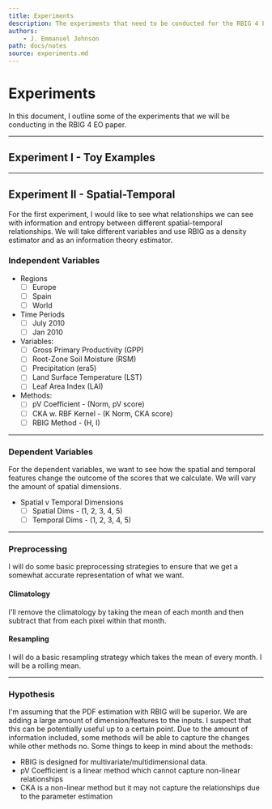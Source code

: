 ```yaml
---
title: Experiments
description: The experiments that need to be conducted for the RBIG 4 EO paper
authors:
    - J. Emmanuel Johnson
path: docs/notes
source: experiments.md
---
```

# Experiments

In this document, I outline some of the experiments that we will be conducting in the RBIG 4 EO paper.

---

## Experiment I - Toy Examples

---

## Experiment II - Spatial-Temporal

For the first experiment, I would like to see what relationships we can see with information and entropy between different spatial-temporal relationships. We will take different variables and use RBIG as a density estimator and as an information theory estimator.

### Independent Variables

* Regions
  * [ ] Europe
  * [ ] Spain
  * [ ] World
* Time Periods
  * [ ] July 2010
  * [ ] Jan 2010
* Variables:
  * [ ] Gross Primary Productivity (GPP)
  * [ ] Root-Zone Soil Moisture (RSM)
  * [ ] Precipitation (era5)
  * [ ] Land Surface Temperature (LST)
  * [ ] Leaf Area Index (LAI)
* Methods:
  * [ ] pV Coefficient - (Norm, pV score)
  * [ ] CKA w. RBF Kernel - (K Norm, CKA score)
  * [ ] RBIG Method - (H, I)

---

### Dependent Variables

For the dependent variables, we want to see how the spatial and temporal features change the outcome of the scores that we calculate. We will vary the amount of spatial dimensions.

* Spatial v Temporal Dimensions
  * [ ] Spatial Dims - (1, 2, 3, 4, 5)
  * [ ] Temporal Dims - (1, 2, 3, 4, 5)

---

### Preprocessing

I will do some basic preprocessing strategies to ensure that we get a somewhat accurate representation of what we want.

#### Climatology

I'll remove the climatology by taking the mean of each month and then subtract that from each pixel within that month.

#### Resampling

I will do a basic resampling strategy which takes the mean of every month. I will be a rolling mean.

---

### Hypothesis

I'm assuming that the PDF estimation with RBIG will be superior. We are adding a large amount of dimension/features to the inputs. I suspect that this can be potentially useful up to a certain point. Due to the amount of information included, some methods will be able to capture the changes while other methods no. Some things to keep in mind about the methods:

* RBIG is designed for multivariate/multidimensional data.
* pV Coefficient is a linear method which cannot capture non-linear relationships
* CKA is a non-linear method but it may not capture the relationships due to the parameter estimation
